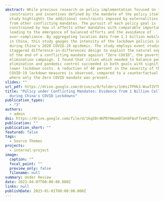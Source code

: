 ```yaml
---
abstract: While previous research on policy implementation focused on the
  constraints and incentives defined by the mandate of the policy itself, this
  study highlights the additional constraints imposed by externalities arising
  from other conflicting mandates. The pursuit of each policy goal is
  constrained by how it affects other mandates with comparable importance,
  leading to the emergence of balanced efforts and the avoidance of
  over-compliance. By aggregating location data from 1.1 billion mobile devices
  in China, this study gauges the intensity of the lockdown policies in cities
  during China's 2020 COVID-19 epidemic. The study employs event studies and a
  staggered difference-in-differences design to exploit the natural experiment
  of the end of a conflicting mandate against "Zero COVID", the poverty
  elimination campaign. I found that cities which needed to balance poverty
  elimination and pandemic control succeeded in both goals with significantly
  lower lockdown costs. A reduction of 40 percent in the severity of their
  COVID-19 lockdown measures is observed, compared to a counterfactual scenario
  where only the Zero COVID mandate was present.
slides: ""
url_pdf: https://drive.google.com/drive/u/0/folders/1nHsiTPHk3-WuoTZVTUWub6Zg5YZCdsHP
title: "Policy under Conflicting Mandates: Evidence from 1 Billion Cellphones
  during China's COVID Lockdowns"
publication_types:
  - "3"
authors:
  - admin
doi: https://drive.google.com/file/d/1kqS0r4KPDYHmomOlUnbFQsF7xeKIgPFt/view?usp=drive_link
publication: ""
publication_short: ""
featured: false
tags:
  - Source Themes
projects:
  - internal-project
image:
  caption: ""
  focal_point: ""
  preview_only: false
  filename: null
summary: Under Review
date: 2023-04-07T00:00:00.000Z
links: null
publishDate: 2023-01-01T00:00:00.000Z
---
```

